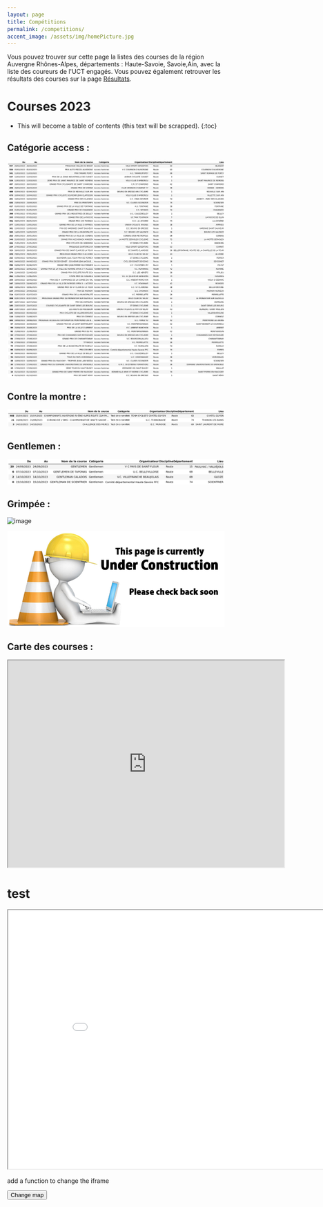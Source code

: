 ```yaml
---
layout: page
title: Compétitions
permalink: /competitions/
accent_image: /assets/img/homePicture.jpg
---
```

Vous pouvez trouver sur cette page la listes des courses de la région Auvergne Rhônes-Alpes, départements : Haute-Savoie, Savoie,Ain, avec la liste des coureurs de l'UCT engagés. Vous pouvez également retrouver les résultats des courses sur la page [Résultats](/Resultats/).


# Courses 2023
* This will become a table of contents (this text will be scrapped).
{:toc}
## Catégorie access :
![image](/Calendrier_courses/access.png)

## Contre la montre :
![image](/Calendrier_courses/chrono.png)

## Gentlemen :
![image](/Calendrier_courses/gentlemen.png)

## Grimpée :
![image](/Calendrier_courses/grimpée.png)



![image](/assets/img/under_construction.jpg)


## Carte des courses :

<iframe src="https://www.google.com/maps/d/u/0/embed?mid=12nUP1V9-5k9hE2ittGRuztd3uciBdTY&ehbc=2E312F" width="640" height="480"></iframe>


# test
<iframe src="/Calendrier_courses/map_courses_January.html" width="900" height="600"></iframe>



add a function to change the iframe
<script>
    function changeMap() {
        var monthNames = ["January", "February", "March", "April", "May", "June",
            "July", "August", "September", "October", "November", "December"
        ];

        var d = new Date();
        document.write("The current month is " + monthNames[d.getMonth()]);

        create a new string with the date
        var path = "/Calendrier_courses/map_courses_" + monthNames[d.getMonth()] + ".html";
        <iframe src="'path'" width="900" height="600"></iframe>


        load the iframe using the new path
        document.getElementById("map").src = path;

    }
</script>
<button onclick="changeMap()">Change map</button>

<script>
    var monthNames = ["January", "February", "March", "April", "May", "June",
        "July", "August", "September", "October", "November", "December"
    ];

    var d = new Date();
    document.write("The current month is " + monthNames[d.getMonth()]);

    create a new string with the date
    var path = "/Calendrier_courses/map_courses_" + monthNames[d.getMonth()] + ".html";
    <iframe src="'path'" width="900" height="600"></iframe>


    load the iframe using the new path
    document.getElementById("map").src = path;

</script>
